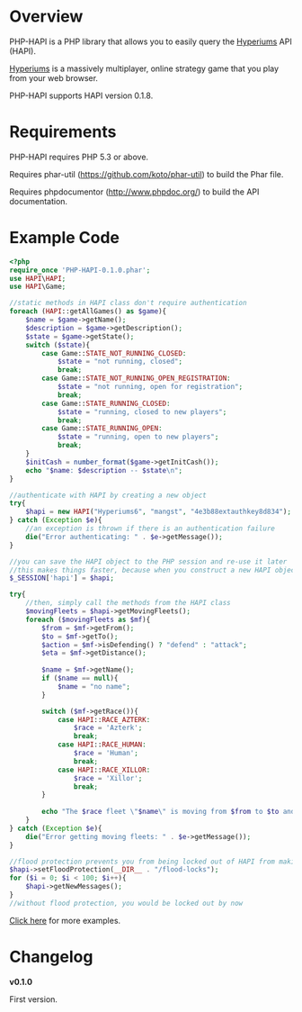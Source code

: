 # Overview

PHP-HAPI is a PHP library that allows you to easily query the [Hyperiums](http://www.hyperiums.com) API (HAPI).

[Hyperiums](http://www.hyperiums.com) is a massively multiplayer, online strategy game that you play from your web browser.

PHP-HAPI supports HAPI version 0.1.8.

# Requirements

PHP-HAPI requires PHP 5.3 or above.

Requires phar-util (https://github.com/koto/phar-util) to build the Phar file.

Requires phpdocumentor (http://www.phpdoc.org/) to build the API documentation.

# Example Code

```php
<?php
require_once 'PHP-HAPI-0.1.0.phar';
use HAPI\HAPI;
use HAPI\Game;

//static methods in HAPI class don't require authentication
foreach (HAPI::getAllGames() as $game){
	$name = $game->getName();
	$description = $game->getDescription();
	$state = $game->getState();
	switch ($state){
		case Game::STATE_NOT_RUNNING_CLOSED:
			$state = "not running, closed";
			break;
		case Game::STATE_NOT_RUNNING_OPEN_REGISTRATION:
			$state = "not running, open for registration";
			break;
		case Game::STATE_RUNNING_CLOSED:
			$state = "running, closed to new players";
			break;
		case Game::STATE_RUNNING_OPEN:
			$state = "running, open to new players";
			break;
	}
	$initCash = number_format($game->getInitCash());
	echo "$name: $description -- $state\n";
}

//authenticate with HAPI by creating a new object
try{
	$hapi = new HAPI("Hyperiums6", "mangst", "4e3b88extauthkey8d834");
} catch (Exception $e){
	//an exception is thrown if there is an authentication failure
	die("Error authenticating: " . $e->getMessage());
}

//you can save the HAPI object to the PHP session and re-use it later
//this makes things faster, because when you construct a new HAPI object, it sends an auth request, which you don't have to do if you've already authenticated
$_SESSION['hapi'] = $hapi;

try{
	//then, simply call the methods from the HAPI class
	$movingFleets = $hapi->getMovingFleets();
	foreach ($movingFleets as $mf){
		$from = $mf->getFrom();
		$to = $mf->getTo();
		$action = $mf->isDefending() ? "defend" : "attack";
		$eta = $mf->getDistance();
		
		$name = $mf->getName();
		if ($name == null){
			$name = "no name";
		}

		switch ($mf->getRace()){
			case HAPI::RACE_AZTERK:
				$race = 'Azterk';
				break;
			case HAPI::RACE_HUMAN:
				$race = 'Human';
				break;
			case HAPI::RACE_XILLOR:
				$race = 'Xillor';
				break;
		}
		
		echo "The $race fleet \"$name\" is moving from $from to $to and will $action it. ETA $eta hours.\n";
	}
} catch (Exception $e){
	die("Error getting moving fleets: " . $e->getMessage());
}

//flood protection prevents you from being locked out of HAPI from making requests too fast
$hapi->setFloodProtection(__DIR__ . "/flood-locks");
for ($i = 0; $i < 100; $i++){
	$hapi->getNewMessages();
}
//without flood protection, you would be locked out by now
```

[Click here](https://github.com/mangstadt/PHP-HAPI/tree/master/examples) for more examples.

# Changelog

**v0.1.0**

First version.
